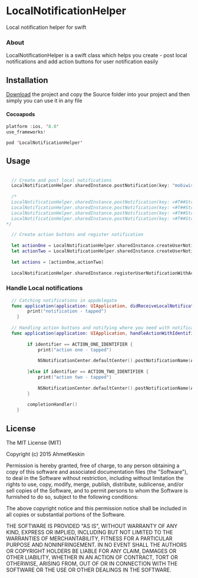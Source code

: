 # LocalNotificationHelper

Local notification helper for swift

### About
LocalNotificationHelper is a swift class which helps you create - post local notifications and add action buttons for user notification easily


## Installation
  [Download](https://github.com/AhmettKeskin/LocalNotificationHelper/archive/master.zip) the project and copy the Source folder into your project and then simply you can use it in any file

#### Cocoapods

```swift
platform :ios, '8.0'
use_frameworks!

pod 'LocalNotificationHelper'
```
## Usage

``` swift
  
  // Create and post local notifications
  LocalNotificationHelper.sharedInstance.postNotification(key: "mobiwise", title: "mobiwise", message: "Lets take a break", seconds: 5)
  
  /*
  LocalNotificationHelper.sharedInstance.postNotification(key: <#T##String#>, title: <#T##String#>, message: <#T##String#>, date: <#T##NSDate#>)
  LocalNotificationHelper.sharedInstance.postNotification(key: <#T##String#>, title: <#T##String#>, message: <#T##String#>, date: <#T##NSDate#>, soundName: <#T##String#>)
  LocalNotificationHelper.sharedInstance.postNotification(key: <#T##String#>, title: <#T##String#>, message: <#T##String#>, seconds: <#T##Double#>)
  LocalNotificationHelper.sharedInstance.postNotification(key: <#T##String#>, title: <#T##String#>, message: <#T##String#>, seconds: <#T##Double#>, soundName: <#T##String#>)
*/


```

``` swift
  // Create action buttons and register notification
  
  let actionOne = LocalNotificationHelper.sharedInstance.createUserNotificationActionButton(identifier: ACTION_ONE_IDENTIFIER, title: "Like")
  let actionTwo = LocalNotificationHelper.sharedInstance.createUserNotificationActionButton(identifier: ACTION_TWO_IDENTIFIER, title: "Dislike")
        
  let actions = [actionOne,actionTwo]
        
  LocalNotificationHelper.sharedInstance.registerUserNotificationWithActionButtons(actions: actions)

```

### Handle Local notifications 
```swift
  // Catching notifications in appdelegate 
  func application(application: UIApplication, didReceiveLocalNotification notification: UILocalNotification) {
        print("notification - tapped")
    }
  
  // Handling action buttons and notifying where you need with notificationCenter  
  func application(application: UIApplication, handleActionWithIdentifier identifier: String?,       forLocalNotification notification: UILocalNotification, completionHandler: () -> Void) {
        
        if identifier == ACTION_ONE_IDENTIFIER {
            print("action one - tapped")
            
            NSNotificationCenter.defaultCenter().postNotificationName(ACTION_ONE_IDENTIFIER, object: nil)
            
        }else if identifier == ACTION_TWO_IDENTIFIER {
            print("action two - tapped")
            
            NSNotificationCenter.defaultCenter().postNotificationName(ACTION_TWO_IDENTIFIER, object: nil)
        }
        
        completionHandler()
    }
```

License
--------


  The MIT License (MIT)

Copyright (c) 2015 AhmetKeskin

Permission is hereby granted, free of charge, to any person obtaining a copy of this software and associated documentation files (the "Software"), to deal in the Software without restriction, including without limitation the rights to use, copy, modify, merge, publish, distribute, sublicense, and/or sell copies of the Software, and to permit persons to whom the Software is furnished to do so, subject to the following conditions:

The above copyright notice and this permission notice shall be included in all copies or substantial portions of the Software.

THE SOFTWARE IS PROVIDED "AS IS", WITHOUT WARRANTY OF ANY KIND, EXPRESS OR IMPLIED, INCLUDING BUT NOT LIMITED TO THE WARRANTIES OF MERCHANTABILITY, FITNESS FOR A PARTICULAR PURPOSE AND NONINFRINGEMENT. IN NO EVENT SHALL THE AUTHORS OR COPYRIGHT HOLDERS BE LIABLE FOR ANY CLAIM, DAMAGES OR OTHER LIABILITY, WHETHER IN AN ACTION OF CONTRACT, TORT OR OTHERWISE, ARISING FROM, OUT OF OR IN CONNECTION WITH THE SOFTWARE OR THE USE OR OTHER DEALINGS IN THE SOFTWARE.

